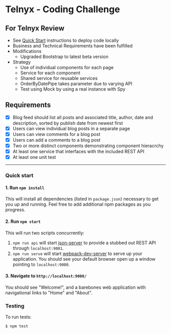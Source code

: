 # Telnyx - Coding Challenge

## For Telnyx Review
* See [Quick Start](#quick-start) instructions to deploy code locally
* Business and Technical Requirements have been fulfilled
* Modifications
  * Upgraded Bootstrap to latest beta version
* Strategy
  * Use of individual components for each page
  * Service for each component
  * Shared service for reusable services
  * OrderByDatePipe takes parameter due to varying API
  * Test using Mock by using a real instance with Spy

## Requirements
* [x] Blog feed should list all posts and associated title, author, date and description, sorted by publish date from newest first
* [x] Users can view individual blog posts in a separate page
* [x] Users can view comments for a blog post
* [x] Users can add a comments to a blog post
* [x] Two or more distinct components demonstrating component hieracrchy
* [x] At least one service that interfaces with the included REST API
* [x] At least one unit test

---

### Quick start

#### 1. Run `npm install`

This will install all dependencies (listed in `package.json`) necessary to get you up and running.  Feel free to add additional npm packages as you progress.

#### 2. Run `npm start`

This will run two scripts concurrently:
1. `npm run api` will start [json-server](https://github.com/typicode/json-server) to provide a stubbed out REST API through `localhost:9001`.
2. `npm run serve` will start [webpack-dev-server](https://github.com/webpack/webpack-dev-server) to serve up your application.  You should see your default browser open up a window pointing to `localhost:9000`.

#### 3. Navigate to `http://localhost:9000/`

You should see "Welcome!", and a barebones web application with navigational links to "Home" and "About".

### Testing

To run tests:
```shell
$ npm test
```
